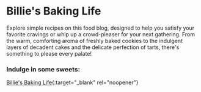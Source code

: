 # Billie's Baking Life

Explore simple recipes on this food blog, designed to help you  satisfy your favorite cravings or whip up a crowd-pleaser for your next gathering. From the warm, comforting aroma of freshly baked cookies to the indulgent layers of decadent cakes and the delicate perfection of tarts, there's something to please every palate!

### Indulge in some sweets: 

[Billie's Baking Life](https://billiesbakinglife.com){:target="_blank" rel="noopener"}
